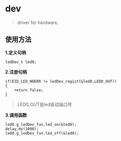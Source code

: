 # dev

> driver for hardware.


## 使用方法

**1.定义句柄**
```
ledDev_t led0; 

```

**2.注册句柄**	

```
if(EID_LED_NOERR != ledDev_regist(&led0,LED0_OUT))
{
    return false;
}
```
> LED0_OUT是led驱动端口号

**3.调用函数**

```
led0.g_ledDev_fun.led_on(&led0);
delay_ms(1000);
led0.g_ledDev_fun.led_off(&led0);
```
